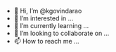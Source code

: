 - 👋 Hi, I’m @kgovindarao
- 👀 I’m interested in ...
- 🌱 I’m currently learning ...
- 💞️ I’m looking to collaborate on ...
- 📫 How to reach me ...

<!---
kgovindarao/kgovindarao is a ✨ special ✨ repository because its `README.md` (this file) appears on your GitHub profile.
You can click the Preview link to take a look at your changes.
--->

